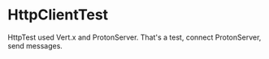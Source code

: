 # HttpClientTest
HttpTest used Vert.x and ProtonServer.
That's a test, connect ProtonServer, send messages.
